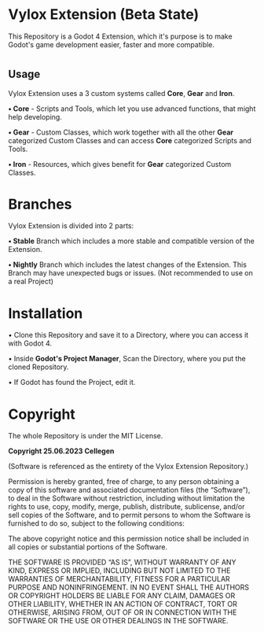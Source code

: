 # Vylox Extension (Beta State)

This Repository is a Godot 4 Extension, which it's purpose is to make Godot's game development easier, faster and more compatible.
#
## Usage
Vylox Extension uses a 3 custom systems called **Core**, **Gear** and **Iron**.

**• Core** - Scripts and Tools, which let you use advanced functions, that might help developing.

**• Gear** - Custom Classes, which work together with all the other **Gear** categorized Custom Classes and can access **Core** categorized Scripts and Tools.

**• Iron** - Resources, which gives benefit for **Gear** categorized Custom Classes.

# Branches
Vylox Extension is divided into 2 parts:

**• Stable** Branch which includes a more stable and compatible version of the Extension.

**• Nightly** Branch which includes the latest changes of the Extension. This Branch may have unexpected bugs or issues. (Not recommended to use on a real Project)

# Installation
• Clone this Repository and save it to a Directory, where you can access it with Godot 4.

• Inside **Godot's Project Manager**, Scan the Directory, where you put the cloned Repository.

• If Godot has found the Project, edit it.

# Copyright
The whole Repository is under the MIT License.

**Copyright 25.06.2023 Cellegen**

(Software is referenced as the entirety of the Vylox Extension Repository.)

Permission is hereby granted, free of charge, to any person obtaining a copy of this software and associated documentation files (the “Software”), to deal in the Software without restriction, including without limitation the rights to use, copy, modify, merge, publish, distribute, sublicense, and/or sell copies of the Software, and to permit persons to whom the Software is furnished to do so, subject to the following conditions:

The above copyright notice and this permission notice shall be included in all copies or substantial portions of the Software.

THE SOFTWARE IS PROVIDED “AS IS”, WITHOUT WARRANTY OF ANY KIND, EXPRESS OR IMPLIED, INCLUDING BUT NOT LIMITED TO THE WARRANTIES OF MERCHANTABILITY, FITNESS FOR A PARTICULAR PURPOSE AND NONINFRINGEMENT. IN NO EVENT SHALL THE AUTHORS OR COPYRIGHT HOLDERS BE LIABLE FOR ANY CLAIM, DAMAGES OR OTHER LIABILITY, WHETHER IN AN ACTION OF CONTRACT, TORT OR OTHERWISE, ARISING FROM, OUT OF OR IN CONNECTION WITH THE SOFTWARE OR THE USE OR OTHER DEALINGS IN THE SOFTWARE.
